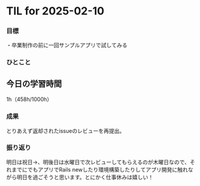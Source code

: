 # TIL for 2025-02-10

### 目標

・卒業制作の前に一回サンプルアプリで試してみる

### ひとこと


## 今日の学習時間

1h（458h/1000h）
  
### 成果

とりあえず返却されたissueのレビューを再提出。
 
### 振り返り 

明日は祝日→、明後日は水曜日で次レビューしてもらえるのが木曜日なので、それまでにでもアプリでRails newしたり環境構築したりしてアプリ開発に触れながら明日を過ごそうと思います。とにかく仕事休みは嬉しい！
